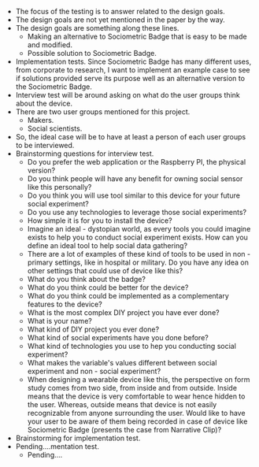 * The focus of the testing is to answer related to the design goals.
* The design goals are not yet mentioned in the paper by the way.
* The design goals are something along these lines.
    * Making an alternative to Sociometric Badge that is easy to be made and modified.
    * Possible solution to Sociometric Badge.
* Implementation tests. Since Sociometric Badge has many different uses, from corporate to research, I want to implement an example case to see if solutions provided serve its purpose well as an alternative version to the Sociometric Badge.
* Interview test will be around asking on what do the user groups think about the device.
* There are two user groups mentioned for this project.
    * Makers.
    * Social scientists.
* So, the ideal case will be to have at least a person of each user groups to be interviewed.
* Brainstorming questions for interview test.
    * Do you prefer the web application or the Raspberry PI, the physical version?
    * Do you think people will have any benefit for owning social sensor like this personally?
    * Do you think you will use tool similar to this device for your future social experiment?
    * Do you use any technologies to leverage those social experiments?
    * How simple it is for you to install the device?
    * Imagine an ideal - dystopian world, as every tools you could imagine exists to help you to conduct social experiment exists. How can you define an ideal tool to help social data gathering?
    * There are a lot of examples of these kind of tools to be used in non - primary settings, like in hospital or military. Do you have any idea on other settings that could use of device like this?
    * What do you think about the badge?
    * What do you think could be better for the device?
    * What do you think could be implemented as a complementary features to the device?
    * What is the most complex DIY project you have ever done?
    * What is your name?
    * What kind of DIY project you ever done?
    * What kind of social experiments have you done before?
    * What kind of technologies you use to hep you conducting social experiment?
    * What makes the variable's values different between social experiment and non - social experiment?
    * When designing a wearable device like this, the perspective on form study comes from two side, from inside and from outside. Inside means that the device is very comfortable to wear hence hidden to the user. Whereas, outside means that device is not easily recognizable from anyone surrounding the user. Would like to have your user to be aware of them being recorded in case of device like Sociometric Badge (presents the case from Narrative Clip)?
* Brainstorming for implementation test.
* Pending....mentation test.
    * Pending....